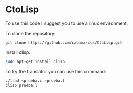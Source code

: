 # CtoLisp

To use this code I suggest you to use a linux environment.

To clone the repository:

```bash
git clone https://github.com/cabamarcos/CtoLisp.git
```

Install clisp:

```bash
sudo apt-get install clisp
```

To try the translator you can use this command:

```bash
./trad <prueba.c >prueba.l
clisp prueba.l
```
